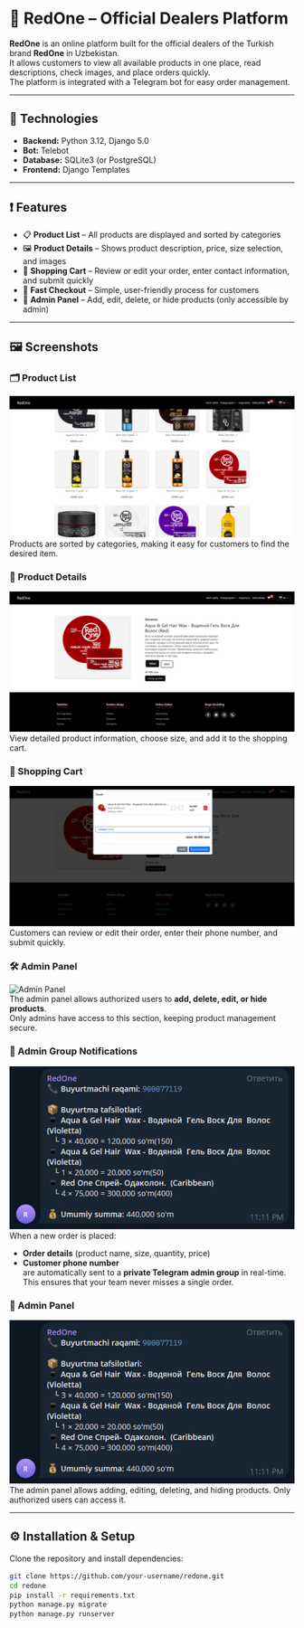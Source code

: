 # 🛒 RedOne – Official Dealers Platform

**RedOne** is an online platform built for the official dealers of the Turkish brand **RedOne** in Uzbekistan.  
It allows customers to view all available products in one place, read descriptions, check images, and place orders quickly.  
The platform is integrated with a Telegram bot for easy order management.

---

## 🚀 Technologies
- **Backend:** Python 3.12, Django 5.0  
- **Bot:** Telebot  
- **Database:** SQLite3 (or PostgreSQL)  
- **Frontend:** Django Templates  

---

## ❗️ Features

- 📋 **Product List** – All products are displayed and sorted by categories  
- 🖼️ **Product Details** – Shows product description, price, size selection, and images  
- 🛒 **Shopping Cart** – Review or edit your order, enter contact information, and submit quickly  
- 📲 **Fast Checkout** – Simple, user-friendly process for customers  
- 🔑 **Admin Panel** – Add, edit, delete, or hide products (only accessible by admin)

---

## 🖼️ Screenshots

### 🗂️ Product List
![List Products](media/screenshorts/photo_2025-09-09_15-39-29.jpg)  
Products are sorted by categories, making it easy for customers to find the desired item.

### 📄 Product Details
![Product Detail](media/screenshorts/photo_2025-09-09_15-39-32.jpg)  
View detailed product information, choose size, and add it to the shopping cart.

### 🛒 Shopping Cart
![Cart](media/screenshorts/photo_2025-09-09_15-39-36.jpg)  
Customers can review or edit their order, enter their phone number, and submit quickly.

### 🛠️ Admin Panel
![Admin Panel](media/screenshorts/photo_2025-09-09_16-17-40.jpg)  
The admin panel allows authorized users to **add, delete, edit, or hide products**.  
Only admins have access to this section, keeping product management secure.

### 🔔 Admin Group Notifications
![Admin Group](media/screenshorts/photo_2025-09-09_15-39-40.jpg)  
When a new order is placed:  
- **Order details** (product name, size, quantity, price)  
- **Customer phone number**  
are automatically sent to a **private Telegram admin group** in real-time.  
This ensures that your team never misses a single order.


### 🔧 Admin Panel
![Admin Panel](media/screenshorts/photo_2025-09-09_15-39-40.jpg)  
The admin panel allows adding, editing, deleting, and hiding products. Only authorized users can access it.

---

## ⚙️ Installation & Setup

Clone the repository and install dependencies:

```bash
git clone https://github.com/your-username/redone.git
cd redone
pip install -r requirements.txt
python manage.py migrate
python manage.py runserver
